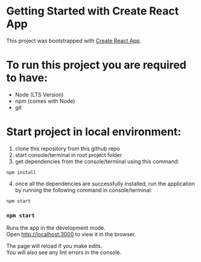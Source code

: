 # Getting Started with Create React App

This project was bootstrapped with [Create React App](https://github.com/facebook/create-react-app).

# To run this project you are required to have:

- Node (LTS Version)
- npm (comes with Node)
- git

# Start project in local environment:

1. clone this repository from this github repo
2. start console/terminal in root project folder
3. get dependencies from the console/terminal using this command:

```shell
npm install
```

4. once all the dependencies are successfully installed, run the application by running the following command in console/terminal:

```shell
npm start
```

### `npm start`

Runs the app in the development mode.\
Open [http://localhost:3000](http://localhost:3000) to view it in the browser.

The page will reload if you make edits.\
You will also see any lint errors in the console.
